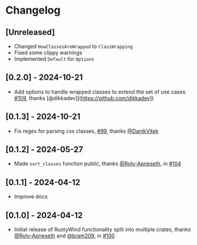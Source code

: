 # Changelog

## [Unreleased]

- Changed `HowClassesAreWrapped` to `ClassWrapping`
- Fixed some clippy warnings
- Implemented `Default` for `Options`

## [0.2.0] - 2024-10-21

- Add options to handle wrapped classes to extend the set of use cases [#109](https://github.com/avencera/rustywind/pull/109), thanks [@dikkadev]](https://github.com/dikkadev])

## [0.1.3] - 2024-10-21

- Fix regex for parsing css classes, [#99](https://github.com/avencera/rustywind/pull/99), thanks [@DanikVitek](https://github.com/DanikVitek)

## [0.1.2] - 2024-05-27

- Made `sort_classes` function public, thanks [@Rolv-Apneseth](https://github.com/Rolv-Apneseth), in [#104](https://github.com/avencera/rustywind/pull/104)

## [0.1.1] - 2024-04-12

- Improve docs

## [0.1.0] - 2024-04-12

- Initial release of RustyWind functionality split into multiple crates, thanks [@Rolv-Apneseth](https://github.com/Rolv-Apneseth) and [@bram209](https://github.com/bram209), in [#100](https://github.com/avencera/rustywind/pull/100)
